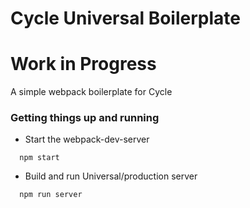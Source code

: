 # Cycle Universal Boilerplate
# Work in Progress 
A simple webpack boilerplate for Cycle

### Getting things up and running

- Start the webpack-dev-server
```
  npm start
```
- Build and run Universal/production server
```
  npm run server
```
